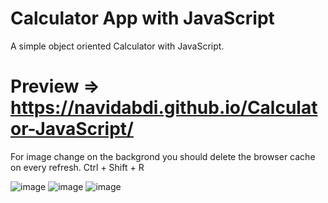 # Calculator App with JavaScript
A simple object oriented Calculator with JavaScript.

# Preview => https://navidabdi.github.io/Calculator-JavaScript/
For image change on the backgrond you should delete the browser cache on every refresh. Ctrl + Shift + R

![image](https://user-images.githubusercontent.com/32398454/209473334-f78a5733-a1ff-4269-afb6-2595ede29127.png)
![image](https://user-images.githubusercontent.com/32398454/209473346-b7039003-0deb-4f6d-b37a-fe29ead61203.png)
![image](https://user-images.githubusercontent.com/32398454/209473376-334682de-79d9-4873-9b98-11a2f4b0a1bc.png)
